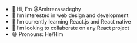 - 👋 Hi, I’m @Amirrezasadeghy
- 👀 I’m interested in web design and development 
- 🌱 I’m currently learning React.js and React native
- 💞️ I’m looking to collaborate on any React project
- 😄 Pronouns: He/Him

<!---
Amirrezasadeghy/Amirrezasadeghy is a ✨ special ✨ repository because its `README.md` (this file) appears on your GitHub profile.
You can click the Preview link to take a look at your changes.
--->
